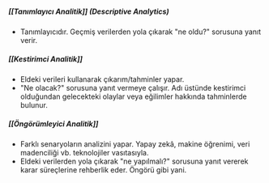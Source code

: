 ##### [[Tanımlayıcı Analitik]] (Descriptive Analytics)
- Tanımlayıcıdır. Geçmiş verilerden yola çıkarak "ne oldu?" sorusuna yanıt verir.
##### [[Kestirimci Analitik]]
- Eldeki verileri kullanarak çıkarım/tahminler yapar. 
- "Ne olacak?" sorusuna yanıt vermeye çalışır. Adı üstünde kestirimci olduğundan gelecekteki olaylar veya eğilimler hakkında tahminlerde bulunur.
##### [[Öngörümleyici Analitik]]
- Farklı senaryoların analizini yapar. Yapay zekâ, makine öğrenimi, veri madenciliği vb. teknolojiler vasıtasıyla.
- Eldeki verilerden yola çıkarak "ne yapılmalı?" sorusuna yanıt vererek karar süreçlerine rehberlik eder. Öngörü gibi yani.